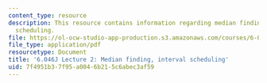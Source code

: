 ```yaml
---
content_type: resource
description: This resource contains information regarding median finding, interval
  scheduling.
file: https://ol-ocw-studio-app-production.s3.amazonaws.com/courses/6-046j-design-and-analysis-of-algorithms-spring-2012/7f4951b37f95a0046b215c6abec3af59_MIT6_046JS12_lec02.pdf
file_type: application/pdf
resourcetype: Document
title: '6.046J Lecture 2: Median finding, interval scheduling'
uid: 7f4951b3-7f95-a004-6b21-5c6abec3af59
---
```

